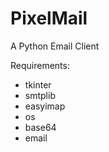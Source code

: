 # PixelMail
A Python Email Client

Requirements:
- tkinter
- smtplib
- easyimap
- os
- base64
- email

